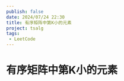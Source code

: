 ```yaml
---
publish: false
date: 2024/07/24 22:30
title: 有序矩阵中第K小的元素
project: tsalg
tags:
 - LeetCode
---
```


# 有序矩阵中第K小的元素
